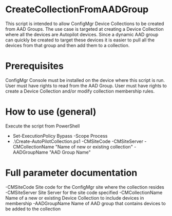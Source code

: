 # CreateCollectionFromAADGroup
This script is intended to allow ConfigMgr Device Collections to be created from AAD Groups.
The use case is targeted at creating a Device Collection where all the devices are Autopilot devices.
Since a dynamic AAD group can quickly be created to target these devices it is easier to pull all the devices from
that group and then add them to a collection.


# Prerequisites
ConfigMgr Console must be installed on the device where this script is run.
User must have rights to read from the AAD Group.
User must have rights to create a Device Collection and/or modify collection membership rules.

# How to use (general)
Execute the script from PowerShell
- Set-ExecutionPolicy Bypass -Scope Process
- .\Create-AutoPilotCollection.ps1 -CMSiteCode <SITE> -CMSiteServer <ServerFQDN> -CMCollectionName "Name of new or existing collection" -AADGroupName "AAD Group Name" 


# Full parameter documentation
-CMSiteCode              Site code for the ConfigMgr site where the collection resides
-CMSiteServer            Site Server for the site code specified
-CMCollectionName        Name of a new or existing Device Collection to include devices in membership
-AADGroupName            Name of AAD group that contains devices to be added to the collection

